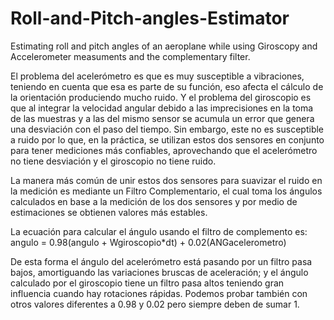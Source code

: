 # Roll-and-Pitch-angles-Estimator
Estimating roll and pitch angles of an aeroplane while using Giroscopy and Accelerometer measuments and the complementary filter.


El problema del acelerómetro es que es muy susceptible a vibraciones, teniendo en cuenta que esa es parte de su función, eso afecta el cálculo de la orientación produciendo mucho ruido. Y el problema del giroscopio es que al integrar la velocidad angular debido a las imprecisiones en la toma de las muestras y a las del mismo sensor se acumula un error que genera una desviación con el paso del tiempo. Sin embargo, este no es susceptible a ruido por lo que, en la práctica, se utilizan estos dos sensores en conjunto para tener mediciones más confiables, aprovechando que el acelerómetro no tiene desviación y el giroscopio no tiene ruido.


La manera más común de unir estos dos sensores para suavizar el ruido en la medición es mediante un Filtro Complementario, el cual toma los ángulos calculados en base a la medición de los dos sensores y por medio de estimaciones se obtienen valores más estables.


La ecuación para calcular el ángulo usando el filtro de complemento es:
angulo = 0.98(angulo + Wgiroscopio*dt) + 0.02(ANGacelerometro)


De esta forma el ángulo del acelerómetro está pasando por un filtro pasa bajos, amortiguando las variaciones bruscas de aceleración; y el ángulo calculado por el giroscopio tiene un filtro pasa altos teniendo gran influencia cuando hay rotaciones rápidas. Podemos probar también con otros valores diferentes a 0.98 y 0.02 pero siempre deben de sumar 1.
